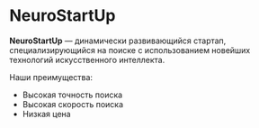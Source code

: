# NeuroStartUp

**NeuroStartUp** — динамически развивающийся стартап, специализирующийся на поиске с использованием новейших технологий искусственного интеллекта.

Наши преимущества:
- Высокая точность поиска
- Высокая скорость поиска
- Низкая цена

